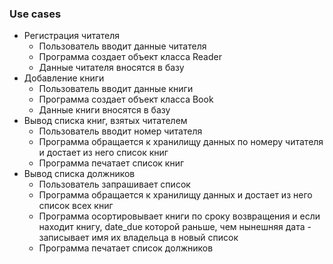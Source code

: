 ### Use cases
* Регистрация читателя
  * Пользователь вводит данные читателя
  * Программа создает объект класса Reader
  * Данные читателя вносятся в базу
* Добавление книги
  * Пользователь вводит данные книги
  * Программа создает объект класса Book
  * Данные книги вносятся в базу
* Вывод списка книг, взятых читателем
  * Пользователь вводит номер читателя
  * Программа обращается к хранилищу данных по номеру читателя и достает из него список книг
  * Программа печатает список книг
* Вывод списка должников
  * Пользователь запрашивает список
  * Программа обращается к хранилищу данных и достает из него список всех книг 
  * Программа осортировывает книги по сроку возвращения и если находит книгу, date_due которой раньше, чем нынешняя дата - записывает имя их владельца в новый список
  * Программа печатает список должников
    